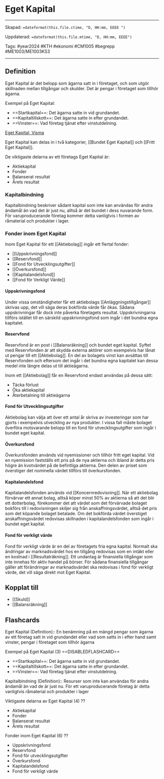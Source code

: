 # Eget Kapital

---
Skapad: `=dateformat(this.file.ctime, "D, HH:mm, EEEE ")`

Uppdaterad: `=dateformat(this.file.mtime, "D, HH:mm, EEEE")`

Tags: #year2024 #KTH #ekonomi #CM1005 #begrepp #ME1003/ME1003KS3

---

## Definition

Eget Kapital är det belopp som ägarna satt in i företaget, och som utgör skillnaden mellan tillgångar och skulder. Det är pengar i företaget som tillhör ägarna.

Exempel på Eget Kapital:

- ==Startkapital==: Det ägarna satte in vid grundandet.
- ==Kapitaltillskott==: Det ägarna satte in efter grundandet.
- ==Vinster==: Vad företag tjänat efter vinstutdelning.

[Eget Kapital, Visma](https://vismaspcs.se/ekonomiska-termer/vad-ar-eget-kapital)

Eget Kapital kan delas in i två kategorier, [[Bundet Eget Kapital]] och [[Fritt Eget Kapital]].

De viktigaste delarna av ett företags Eget Kapital är:

- Aktiekapital
- Fonder
- Balanserat resultat
- Årets resultat

### Kapitalbindning

Kapitalbindning beskriver sådant kapital som inte kan användas för andra ändamål än vad det är just nu, alltså är det bundet i dess nuvarande form. För varuproducerande företag kommer detta vanligtvis i formen av råmaterial och produkter i lager.

### Fonder inom Eget Kapital

Inom Eget Kapital för ett [[Aktiebolag]] ingår ett flertal fonder:

- [[Uppskrivningsfond]]
- [[Reservfond]]
- [[Fond för Utvecklingsutgifter]]
- [[Överkursfond]]
- [[Kapitalandelsfond]]
- [[Fond för Verkligt Värde]]

#### Uppskrivningsfond

Under vissa omständigheter får ett aktiebolags [[Anläggningstillgångar]] skrivas upp, det vill säga deras bokförda värde får ökas. Sådana uppskrivningar får dock inte påverka företagets resultat. Uppskrivningarna tillförs istället till en särskild uppskrivningsfond som ingår i det bundna egna kapitalet.

#### Reservfond

Reservfond är en post i [[Balansräkning]] och bundet eget kapital. Syftet med Reservfonden är att skydda externa aktörer som exempelvis har lånat ut pengar till ett [[Aktiebolag]]. En del av bolagets vinst kan avsättas till Reservfonden och eftersom det ingår i det bundna egna kapitalet kan dessa medel inte längre delas ut till aktieägarna.

Inom ett [[Aktiebolag]] får en Reservfond endast användas på dessa sätt:

- Täcka förlust
- Öka aktiekapital
- Återbetalning till aktieägarna

#### Fond för Utvecklingsutgifter

Aktiebolag kan välja att över ett antal år skriva av investeringar som har gjorts i exempelvis utveckling av nya produkter. I vissa fall måste bolaget överföra motsvarande belopp till en fond för utvecklingsutgifter som ingår i bundet eget kapital.

#### Överkursfond

Överkursfonden används vid nyemissioner och tillhör fritt eget kapital. Vid en nyemission fastställs ett pris på de nya aktierna och ibland är detta pris högre än kvotvärdet på de befintliga aktierna. Den delen av priset som överstiger det nominella värdet tillförs till överkursfonden.

#### Kapitalandelsfond

Kapitalandelsfonden används vid [[Koncernredovisning]]. När ett aktiebolag förvärvar ett annat bolag, alltså köper minst 50% av aktierna så att det blir ett dotterbolag, förekommer det att värdet som det förvärvade bolaget bokförs till i redovisningen skiljer sig från anskaffningsvärdet, alltså det pris som det köpande bolaget betalade. Om det bokförda värdet överstiget anskaffningsvärdet redovisas skillnaden i kapitalandelsfonden som ingår i bundet eget kapital.

#### Fond för verkligt värde

Fond för verkligt värde är en del av företagets fria egna kapital. Normalt ska ändringar av marknadsvärdet hos en tillgång redovisas som en intäkt eller en kostnad i [[Resultaträkning]]. Ett undantag är finansiella tillgångar som inte innehas för aktiv handel på börser. För sådana finansiella tillgångar gäller att förändringar av marknadsvärdet ska redovisas i fond för verkligt värde, det vill säga direkt mot Eget Kapital.

## Kopplat till

- [[Skuld]]
- [[Balansräkning]]

## Flashcards

Eget Kapital (Definition):: En benämning på en mängd pengar som ägarna av ett företag satt in vid grundandet eller vad som satts in i efter hand samt vinster, pengar i företaget som tillhör ägarna
<!--SR:!2024-04-21,47,250!2024-03-22,17,300-->

Exempel på Eget Kapital (3)
==DISABLEDFLASHCARD==
- ==Startkapital==: Det ägarna satte in vid grundandet.
- ==Kapitaltillskott==: Det ägarna satte in efter grundandet.
- ==Vinster==: Vad företag tjänat efter vinstutdelning.
<!--SR:!2024-02-24,15,292!2024-04-11,47,308-->

Kapitalbindning (Definition):: Resurser som inte kan användas för andra ändamål än vad de är just nu. För ett varuproducerande företag är detta vanligtvis råmaterial och produkter i lager
<!--SR:!2024-03-18,23,262!2024-03-18,13,280-->

Viktigaste delarna av Eget Kapital (4)
??
- Aktiekapital
- Fonder
- Balanserat resultat
- Årets resultat
<!--SR:!2024-03-09,3,260!2024-03-22,15,301-->

Fonder inom Eget Kapital (6)
??
- Uppskrivningsfond
- Reservfond
- Fond för utvecklingsutgifter
- Överkursfond
- Kapitalandelsfond
- Fond för verkligt värde
<!--SR:!2024-03-15,9,261!2024-03-17,11,281-->
